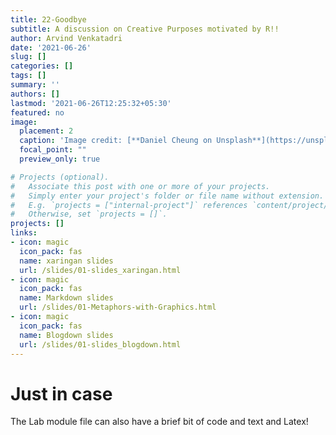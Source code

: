 ```yaml
---
title: 22-Goodbye
subtitle: A discussion on Creative Purposes motivated by R!!
author: Arvind Venkatadri
date: '2021-06-26'
slug: []
categories: []
tags: []
summary: ''
authors: []
lastmod: '2021-06-26T12:25:32+05:30'
featured: no
image:
  placement: 2
  caption: 'Image credit: [**Daniel Cheung on Unsplash**](https://unsplash.com/photos/ZqqlOZyGG7g)'
  focal_point: ""
  preview_only: true

# Projects (optional).
#   Associate this post with one or more of your projects.
#   Simply enter your project's folder or file name without extension.
#   E.g. `projects = ["internal-project"]` references `content/project/deep-learning/index.md`.
#   Otherwise, set `projects = []`.
projects: []
links:
- icon: magic
  icon_pack: fas
  name: xaringan slides
  url: /slides/01-slides_xaringan.html
- icon: magic
  icon_pack: fas
  name: Markdown slides
  url: /slides/01-Metaphors-with-Graphics.html
- icon: magic
  icon_pack: fas
  name: Blogdown slides
  url: /slides/01-slides_blogdown.html
---
```


# Just in case

The Lab module file can also have a brief bit of code and text and Latex!



